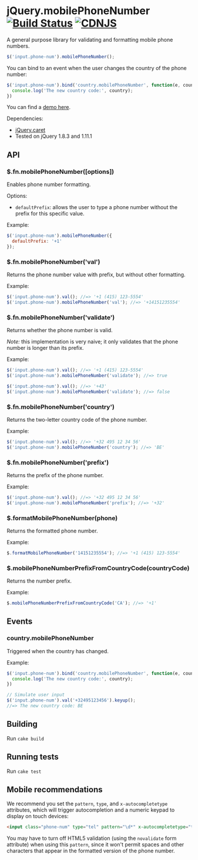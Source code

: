 # jQuery.mobilePhoneNumber [![Build Status](https://travis-ci.org/stripe/jquery.mobilePhoneNumber.svg?branch=master)](https://travis-ci.org/stripe/jquery.mobilePhoneNumber) [![CDNJS](https://img.shields.io/cdnjs/v/jquery.mobilephonenumber.svg)](https://cdnjs.com/libraries/jquery.mobilephonenumber/)

A general purpose library for validating and formatting mobile phone numbers.

``` javascript
$('input.phone-num').mobilePhoneNumber();
```

You can bind to an event when the user changes the country of the phone number:

``` javascript
$('input.phone-num').bind('country.mobilePhoneNumber', function(e, country) {
  console.log('The new country code:', country);
})
```

You can find a [demo here](http://stripe.github.io/jquery.mobilePhoneNumber/example).

Dependencies:

* [jQuery.caret](http://plugins.jquery.com/caret)
* Tested on jQuery 1.8.3 and 1.11.1

## API

### $.fn.mobilePhoneNumber([options])

Enables phone number formatting.

Options:

* `defaultPrefix`: allows the user to type a phone number without the prefix for this specific value.

Example:

``` javascript
$('input.phone-num').mobilePhoneNumber({
  defaultPrefix: '+1'
});
```

### $.fn.mobilePhoneNumber('val')

Returns the phone number value with prefix, but without other formatting.

Example:

``` javascript
$('input.phone-num').val(); //=> '+1 (415) 123-5554'
$('input.phone-num').mobilePhoneNumber('val'); //=> '+14151235554'
```

### $.fn.mobilePhoneNumber('validate')

Returns whether the phone number is valid.

*Note:* this implementation is very naive; it only validates that the phone number is longer than its prefix.

Example:

``` javascript
$('input.phone-num').val(); //=> '+1 (415) 123-5554'
$('input.phone-num').mobilePhoneNumber('validate'); //=> true

$('input.phone-num').val(); //=> '+43'
$('input.phone-num').mobilePhoneNumber('validate'); //=> false
```

### $.fn.mobilePhoneNumber('country')

Returns the two-letter country code of the phone number.

Example:

``` javascript
$('input.phone-num').val(); //=> '+32 495 12 34 56'
$('input.phone-num').mobilePhoneNumber('country'); //=> 'BE'
```

### $.fn.mobilePhoneNumber('prefix')

Returns the prefix of the phone number.

Example:

``` javascript
$('input.phone-num').val(); //=> '+32 495 12 34 56'
$('input.phone-num').mobilePhoneNumber('prefix'); //=> '+32'
```

### $.formatMobilePhoneNumber(phone)

Returns the formatted phone number.

Example:

``` javascript
$.formatMobilePhoneNumber('14151235554'); //=> '+1 (415) 123-5554'
```

### $.mobilePhoneNumberPrefixFromCountryCode(countryCode)

Returns the number prefix.

Example:

``` javascript
$.mobilePhoneNumberPrefixFromCountryCode('CA'); //=> '+1'
```

## Events

### country.mobilePhoneNumber

Triggered when the country has changed.

Example:

``` javascript
$('input.phone-num').bind('country.mobilePhoneNumber', function(e, country) {
  console.log('The new country code:', country);
})

// Simulate user input
$('input.phone-num').val('+32495123456').keyup();
//=> The new country code: BE
```

## Building

Run `cake build`

## Running tests

Run `cake test`

## Mobile recommendations

We recommend you set the `pattern`, `type`, and `x-autocompletetype` attributes, which will trigger autocompletion and a numeric keypad to display on touch devices:

``` html
<input class="phone-num" type="tel" pattern="\d*" x-autocompletetype="tel">
```

You may have to turn off HTML5 validation (using the `novalidate` form attribute) when using this `pattern`, since it won't permit spaces and other characters that appear in the formatted version of the phone number.
